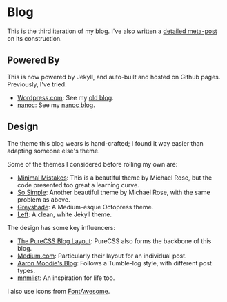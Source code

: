 # Blog

This is the third iteration of my blog. I've also written a [detailed meta-post](http://eyeshalfclosed.com/blog/2013/07/30/building-this-blog/) on its construction.

## Powered By

This is now powered by Jekyll, and auto-built and hosted on Github pages. Previously, I've tried:

   * [Wordpress.com](http://wordpress.com/): See my [old blog](http://halfclosed.wordpress.com/).
   * [nanoc](http://nanoc.stoneship.org): See my [nanoc blog](http://emaadmanzoor.github.io/eyeshalfclosed/blog/).

## Design

The theme this blog wears is hand-crafted; I found it way easier than adapting someone else's theme.

Some of the themes I considered before rolling my own are:

   * [Minimal Mistakes](http://mademistakes.com/articles/minimal-mistakes-jekyll-theme.html): This is a beautiful theme by Michael Rose, but the code presented too great a learning curve.
   * [So Simple](http://mademistakes.com/articles/so-simple-jekyll-theme.html): Another beautiful theme by Michael Rose, with the same problem as above.
   * [Greyshade](http://shashankmehta.in/archive/2012/greyshade.html): A Medium-esque Octopress theme.
   * [Left](http://zachholman.com/posts/left/): A clean, white Jekyll theme.

The design has some key influencers:

   * [The PureCSS Blog Layout](http://purecss.io/layouts/blog/): PureCSS also forms the backbone of this blog.
   * [Medium.com](http://medium.com): Particularly their layout for an individual post.
   * [Aaron Moodie's Blog](http://aaronmoodie.com/): Follows a Tumble-log style, with different post types.
   * [mnmlist](http://mnmlist.com/): An inspiration for life too.
   
I also use icons from [FontAwesome](http://fortawesome.github.io/Font-Awesome/icons/).
